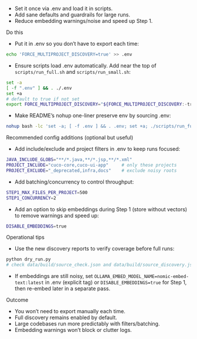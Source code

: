 - Set it once via .env and load it in scripts.
- Add sane defaults and guardrails for large runs.
- Reduce embedding warnings/noise and speed up Step 1.

Do this
- Put it in .env so you don’t have to export each time:
```bash
echo 'FORCE_MULTIPROJECT_DISCOVERY=true' >> .env
```
- Ensure scripts load .env automatically. Add near the top of `scripts/run_full.sh` and `scripts/run_small.sh`:
```bash
set -a
[ -f ".env" ] && . ./.env
set +a
# default to true if not set
export FORCE_MULTIPROJECT_DISCOVERY="${FORCE_MULTIPROJECT_DISCOVERY:-true}"
```
- Make README’s nohup one-liner preserve env by sourcing .env:
```bash
nohup bash -lc 'set -a; [ -f .env ] && . .env; set +a; ./scripts/run_full.sh' > "log_full_run_$(date +'%Y-%m-%d_%H-%M-%S').log" 2>&1 &
```

Recommended config additions (optional but useful)
- Add include/exclude and project filters in .env to keep runs focused:
```bash
JAVA_INCLUDE_GLOBS="**/*.java,**/*.jsp,**/*.xml"
PROJECT_INCLUDE="cuco-core,cuco-ui-app"     # only these projects
PROJECT_EXCLUDE="_deprecated,infra,docs"    # exclude noisy roots
```
- Add batching/concurrency to control throughput:
```bash
STEP1_MAX_FILES_PER_PROJECT=500
STEP1_CONCURRENCY=2
```
- Add an option to skip embeddings during Step 1 (store without vectors) to remove warnings and speed up:
```bash
DISABLE_EMBEDDINGS=true
```

Operational tips
- Use the new discovery reports to verify coverage before full runs:
```bash
python dry_run.py
# check data/build/source_check.json and data/build/source_discovery.json
```
- If embeddings are still noisy, set `OLLAMA_EMBED_MODEL_NAME=nomic-embed-text:latest` in .env (explicit tag) or `DISABLE_EMBEDDINGS=true` for Step 1, then re-embed later in a separate pass.

Outcome
- You won’t need to export manually each time.
- Full discovery remains enabled by default.
- Large codebases run more predictably with filters/batching.
- Embedding warnings won’t block or clutter logs.